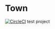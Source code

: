 # Town
[![CircleCI](https://circleci.com/gh/shuripa/Town/tree/master.svg?style=svg)](https://circleci.com/gh/shuripa/Town/tree/master)
test project
